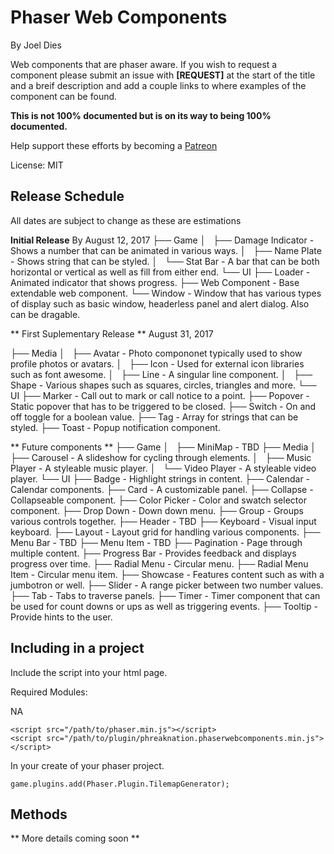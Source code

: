 # Phaser Web Components
By Joel Dies

Web components that are phaser aware. If you wish to request a component please submit an issue with **[REQUEST]** at the start of the title and a breif description and add a couple links to where examples of the component can be found.

**This is not 100% documented but is on its way to being 100% documented.**

Help support these efforts by becoming a [Patreon](https://www.patreon.com/user?u=4928922)

License: MIT

## Release Schedule
All dates are subject to change as these are estimations

**Initial Release**
By August 12, 2017
├── Game
│   ├── Damage Indicator - Shows a number that can be animated in various ways.
│   ├── Name Plate - Shows string that can be styled.
│   └── Stat Bar - A bar that can be both horizontal or vertical as well as fill from either end.
└── UI
    ├── Loader - Animated indicator that shows progress.
    ├── Web Component - Base extendable web component.
    └── Window - Window that has various types of display such as basic window, headerless panel and alert dialog. Also can be dragable.

** First Suplementary Release **
August 31, 2017

├── Media
│   ├── Avatar - Photo compononet typically used to show profile photos or avatars.
│   ├── Icon - Used for external icon libraries such as font awesome.
│   ├── Line - A singular line component.
│   ├── Shape - Various shapes such as squares, circles, triangles and more.
└── UI
    ├── Marker - Call out to mark or call notice to a point.
    ├── Popover - Static popover that has to be triggered to be closed.
    ├── Switch - On and off toggle for a boolean value.
    ├── Tag - Array for strings that can be styled.
    ├── Toast - Popup notification component.

** Future components **
├── Game
│   ├── MiniMap - TBD
├── Media
│   ├── Carousel - A slideshow for cycling through elements.
│   ├── Music Player - A styleable music player.
│   └── Video Player - A styleable video player.
└── UI
    ├── Badge - Highlight strings in content.
    ├── Calendar - Calendar components.
    ├── Card - A customizable panel.
    ├── Collapse - Collapseable component.
    ├── Color Picker - Color and swatch selector component.
    ├── Drop Down - Down down menu.
    ├── Group - Groups various controls together.
    ├── Header - TBD
    ├── Keyboard - Visual input keyboard.
    ├── Layout - Layout grid for handling various components.
    ├── Menu Bar - TBD
    ├── Menu Item - TBD
    ├── Pagination - Page through multiple content.
    ├── Progress Bar - Provides feedback and displays progress over time.
    ├── Radial Menu - Circular menu.
    ├── Radial Menu Item - Circular menu item.
    ├── Showcase - Features content such as with a jumbotron or well.
    ├── Slider - A range picker between two number values.
    ├── Tab - Tabs to traverse panels.
    ├── Timer - Timer component that can be used for count downs or ups as well as triggering events.
    ├── Tooltip - Provide hints to the user.

## Including in a project
Include the script into your html page.

Required Modules:

  NA

```
<script src="/path/to/phaser.min.js"></script>
<script src="/path/to/plugin/phreaknation.phaserwebcomponents.min.js"></script>
```

In your create of your phaser project.

```
game.plugins.add(Phaser.Plugin.TilemapGenerator);
```

## Methods

** More details coming soon **
